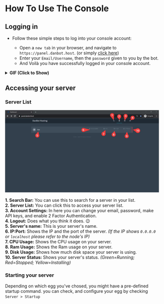 # How To Use The Console

## Logging in

- Follow these simple steps to log into your console account:

    - Open a `new tab` in your browser, and navigate to `https://panel.danbot.host`. (or simply [click here](https://panel.danbot.host))
    - Enter your `Email/Username`, then the `password` given to you by the bot.
    - And Voilà you have successfully logged in your console account.

<details>
<summary><strong>GIF (Click to Show)</strong></summary>

![Screencast](../_media/loggingin.gif ':size=850x455')

</details>

## Accessing your server
### Server List 


![Screencast](../_media/serverlist.png ':size=850x455')

**1. Search Bar:** You can use this to search for a server in your list.<br>
**2. Server List:** You can click this to access your server list.<br>
**3. Account Settings:** In here you can change your email, password, make API keys, and enable 2 Factor Authentication.<br>
**4. Logout:** Does what you think it does. :wink:<br>
**5. Server's name:** This is your server's name.<br>
**6. IP:Port:** Shows the IP and the port of the server. *(If the IP shows `0.0.0.0` or `localhost` please refer to the node's IP)*<br>
**7. CPU Usage:** Shows the CPU usage on your server.<br>
**8. Ram Usage:** Shows the Ram usage on your server.<br>
**9. Disk Usage:** Shows how much disk space your server is using.<br>
**10. Server Status:** Shows your server's status. *(Green=Running; Red=Stopped; Yellow=Installing)*<br>

### Starting your server
Depending on which egg you've chosed, you might have a pre-defined startup command.
you can check, and configure your egg by checking `Server > Startup`